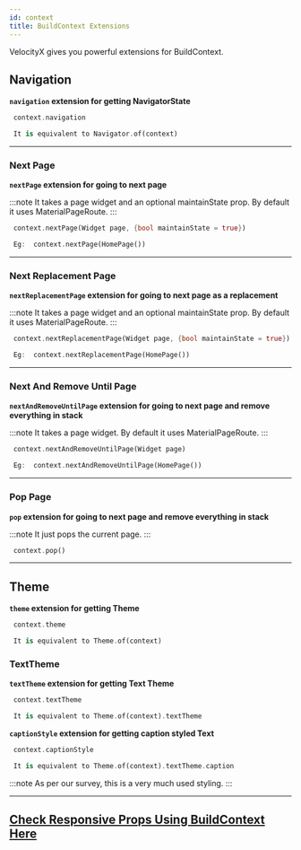 ```yaml
---
id: context
title: BuildContext Extensions
---
```


VelocityX gives you powerful extensions for BuildContext.

## Navigation

**`navigation` extension for getting NavigatorState**

```dart
 context.navigation

 It is equivalent to Navigator.of(context)
```

---

### Next Page

**`nextPage` extension for going to next page**

:::note
It takes a page widget and an optional maintainState prop. By default it uses MaterialPageRoute.
:::

```dart
 context.nextPage(Widget page, {bool maintainState = true})

 Eg:  context.nextPage(HomePage())

```

---

### Next Replacement Page

**`nextReplacementPage` extension for going to next page as a replacement**

:::note
It takes a page widget and an optional maintainState prop. By default it uses MaterialPageRoute.
:::

```dart
 context.nextReplacementPage(Widget page, {bool maintainState = true})

 Eg:  context.nextReplacementPage(HomePage())

```

---

### Next And Remove Until Page

**`nextAndRemoveUntilPage` extension for going to next page and remove everything in stack**

:::note
It takes a page widget. By default it uses MaterialPageRoute.
:::

```dart
 context.nextAndRemoveUntilPage(Widget page)

 Eg:  context.nextAndRemoveUntilPage(HomePage())

```

---

### Pop Page

**`pop` extension for going to next page and remove everything in stack**

:::note
It just pops the current page.
:::

```dart
 context.pop()

```

---

## Theme

**`theme` extension for getting Theme**

```dart
 context.theme

 It is equivalent to Theme.of(context)
```

### TextTheme

**`textTheme` extension for getting Text Theme**

```dart
 context.textTheme

 It is equivalent to Theme.of(context).textTheme
```

**`captionStyle` extension for getting caption styled Text**

```dart
 context.captionStyle

 It is equivalent to Theme.of(context).textTheme.caption
```

:::note
As per our survey, this is a very much used styling.
:::

---

## [Check Responsive Props Using BuildContext Here](/responsive.md)
